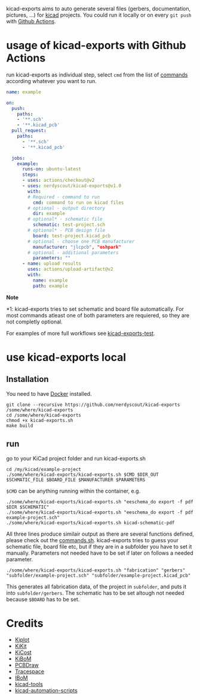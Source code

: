 kicad-exports aims to auto generate several files (gerbers, documentation, pictures, ...) for [kicad](kicad-pcb.org/) projects. You could run it locally or on every `git push` with [Github Actions](https://github.com/actions/).

# usage of kicad-exports with Github Actions

run kicad-exports as individual step, select `cmd` from the list of [commands](commands.sh) according whatever you want to run.

```yaml
name: example

on:
  push:
    paths:
    - '**.sch'
    - '**.kicad_pcb'
  pull_request:
    paths:
      - '**.sch'
      - '**.kicad_pcb'

  jobs:
    example:
      runs-on: ubuntu-latest
      steps:
      - uses: actions/checkout@v2
      - uses: nerdyscout/kicad-exports@v1.0
        with:
        # Required - command to run
          cmd: command to run on kicad files
        # optional - output directory
          dir: example
        # optional* - schematic file
          schematic: test-project.sch
        # optional* - PCB design file
          board: test-project.kicad_pcb
        # optional - choose one PCB manufacturer
          manufacturer: "jlcpcb", "oshpark"
        # optional - additional parameters
          parameters: ""
      - name: upload results
        uses: actions/upload-artifact@v2
        with:
          name: example
          path: example
```

**Note**

*1: kicad-exports tries to set schematic and board file automatically. For most commands atleast one of both parameters are requiered, so they are not completly optional.  

For examples of more full workflows see [kicad-exports-test](https://github.com/nerdyscout/kicad-exports-test/blob/v0.2/.github/workflows).

# use kicad-exports local 

## Installation

You need to have [Docker](https://www.docker.com/) installed.

```
git clone --recursive https://github.com/nerdyscout/kicad-exports /some/where/kicad-exports
cd /some/where/kicad-exports
chmod +x kicad-exports.sh
make build
```

## run

go to your KiCad project folder and run kicad-exports.sh
```
cd /my/kicad/example-project
./some/where/kicad-exports/kicad-exports.sh $CMD $DIR_OUT $SCHMATIC_FILE $BOARD_FILE $MANUFACTURER $PARAMETERS 
```

`$CMD` can be anything running within the container, e.g.

```
./some/where/kicad-exports/kicad-exports.sh "eeschema_do export -f pdf $DIR $SCHEMATIC"
./some/where/kicad-exports/kicad-exports.sh "eeschema_do export -f pdf example-project.sch"
./some/where/kicad-exports/kicad-exports.sh kicad-schematic-pdf
```
All three lines produce similair output as there are several functions defined, please check out the [commands.sh](commands.sh). kicad-exports tries to guess your schematic file, board file etc, but if they are in a subfolder you have to set it manually. Parameters not needed have to be set if later on follows a needed parameter.

```
./some/where/kicad-exports/kicad-exports.sh "fabrication" "gerbers" "subfolder/example-project.sch" "subfolder/example-project.kicad_pcb"
```
This generates all fabrication data, of the project in `subfolder`, and puts it into `subfolder/gerbers`. The schematic has to be set altough not needed because `$BOARD` has to be set.

# Credits
- [Kiplot](https://github.com/INTI-CMNB/kiplot)
- [KiKit](https://github.com/yaqwsx/KiKit/blob/master/doc/cli.md)
- [KiCost](https://xesscorp.github.io/KiCost/docs/_build/singlehtml/index.html)
- [KiBoM](https://github.com/SchrodingersGat/KiBoM)
- [PCBDraw](https://github.com/yaqwsx/PcbDraw)
- [Tracespace](https://github.com/tracespace/tracespace/tree/master/packages/cli)
- [IBoM](https://github.com/openscopeproject/InteractiveHtmlBom/wiki/Usage)
- [kicad-tools](https://github.com/obra/kicad-tools)
- [kicad-automation-scripts](https://github.com/INTI-CMNB/kicad-automation-scripts)
